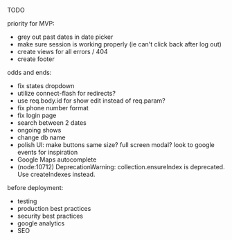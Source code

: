 TODO

priority for MVP:
- grey out past dates in date picker
- make sure session is working properly (ie can't click back after log out)
- create views for all errors / 404
- create footer

odds and ends:
- fix states dropdown
- utilize connect-flash for redirects?
- use req.body.id for show edit instead of req.param?
- fix phone number format
- fix login page
- search between 2 dates
- ongoing shows
- change db name
- polish UI: make buttons same size? full screen modal? look to google events for inspiration
- Google Maps autocomplete
- (node:10712) DeprecationWarning: collection.ensureIndex is deprecated. Use createIndexes instead.

before deployment:
- testing
- production best practices
- security best practices
- google analytics
- SEO

